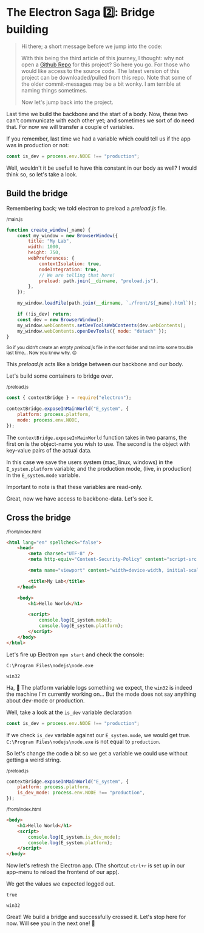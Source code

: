 # The Electron Saga 2️⃣: Bridge building

> Hi there; a short message before we jump into the code:
>
> With this being the third article of this journey, I thought: why not open a [Github Repo](https://github.com/ScriptJayT/Checks-out-Electron) for this project? So here you go.
> For those who would like access to the source code. The latest version of this project can be downloaded/pulled from this repo.
> Note that some of the older commit-messages may be a bit wonky. I am terrible at naming things sometimes.
>
> Now let's jump back into the project.

Last time we build the backbone and the start of a body. Now, these two can't communicate with each other yet; and sometimes we sort of do need that.
For now we will transfer a couple of variables.

If you remember, last time we had a variable which could tell us if the app was in production or not:

```js
const is_dev = process.env.NODE !== "production";
```

Well, wouldn't it be usefull to have this constant in our body as well? I would think so, so let's take a look.

## Build the bridge

Remembering back; we told electron to preload a _preload.js_ file.

<small>/main.js</small>

```js
function create_window(_name) {
	const my_window = new BrowserWindow({
		title: "My Lab",
		width: 1000,
		height: 750,
		webPreferences: {
			contextIsolation: true,
			nodeIntegration: true,
			// We are telling that here!
			preload: path.join(__dirname, "preload.js"),
		},
	});

	my_window.loadFile(path.join(__dirname, `./front/${_name}.html`));

	if (!is_dev) return;
	const dev = new BrowserWindow();
	my_window.webContents.setDevToolsWebContents(dev.webContents);
	my_window.webContents.openDevTools({ mode: "detach" });
}
```

<small>So if you didn't create an empty _preload.js_ file in the root folder and ran into some trouble last time... Now you know why. 😉</small>

This _preload.js_ acts like a bridge between our backbone and our body.

Let's build some containers to bridge over.

<small>/preload.js</small>

```js
const { contextBridge } = require("electron");

contextBridge.exposeInMainWorld("E_system", {
	platform: process.platform,
	mode: process.env.NODE,
});
```

The `contextBridge.exposeInMainWorld` function takes in two params, the first on is the object-name you wish to use. The second is the object with key-value pairs of the actual data.

In this case we save the users system (mac, linux, windows) in the `E_system.platform` variable; and the production mode, (live, in production) in the `E_system.mode` variable.

Important to note is that these variables are read-only.

Great, now we have access to backbone-data. Let's see it.

## Cross the bridge

<small>/front/index.html</small>

```html
<html lang="en" spellcheck="false">
	<head>
		<meta charset="UTF-8" />
		<meta http-equiv="Content-Security-Policy" content="script-src 'self' 'unsafe-inline';" />

		<meta name="viewport" content="width=device-width, initial-scale=1.0" />

		<title>My Lab</title>
	</head>

	<body>
		<h1>Hello World</h1>

		<script>
			console.log(E_system.mode);
			console.log(E_system.platform);
		</script>
	</body>
</html>
```

Let's fire up Electron `npm start` and check the console:

```
C:\Program Files\nodejs\node.exe

win32
```

Ha, 🤔
The platform variable logs something we expect, the `win32` is indeed the machine I'm currently working on...
But the mode does not say anything about dev-mode or production.

Well, take a look at the `is_dev` variable declaration

```js
const is_dev = process.env.NODE !== "production";
```

If we check `is_dev` variable against our `E_system.mode`, we would get true. `C:\Program Files\nodejs\node.exe` is not equal to `production`.

So let's change the code a bit so we get a variable we could use without getting a weird string.

<small>/preload.js</small>

```js
contextBridge.exposeInMainWorld("E_system", {
	platform: process.platform,
	is_dev_mode: process.env.NODE !== "production",
});
```

<small>/front/index.html</small>

```html
<body>
	<h1>Hello World</h1>
	<script>
		console.log(E_system.is_dev_mode);
		console.log(E_system.platform);
	</script>
</body>
```

Now let's refresh the Electron app. (The shortcut `ctrl+r` is set up in our app-menu to reload the frontend of our app).

We get the values we expected logged out.

```
true

win32
```

Great! We build a bridge and successfully crossed it.
Let's stop here for now.
Will see you in the next one! 👋

